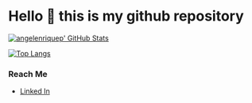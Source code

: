 # Hello 👋 this is my github repository

[![angelenriquep' GitHub Stats](https://github-readme-stats.vercel.app/api?username=angelenriquep)](https://github.com/angelenriquep)

[![Top Langs](https://github-readme-stats.vercel.app/api/top-langs/?username=angelenriquep&layout=compact&include_all_commits=true)](https://github.com/angelenriquep)

### Reach Me
- [Linked In](https://www.linkedin.com/in/angel-enrique-a56283127/)
